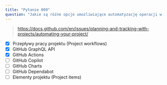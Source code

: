 ```yaml
---
title: "Pytanie 009"
question: "Jakie są różne opcje umożliwiające automatyzację operacji w Twoim projekcie na GitHubie? (Wybierz trzy.)"
---
```



> https://docs.github.com/en/issues/planning-and-tracking-with-projects/automating-your-project/
- [x] Przepływy pracy projektu (Project workflows)
- [x] GitHub GraphQL API
- [x] GitHub Actions
- [ ] GitHub Copilot
- [ ] GitHub Charts
- [ ] GitHub Dependabot
- [ ] Elementy projektu (Project items)
